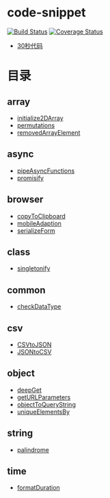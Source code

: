 # code-snippet

[![Build Status](https://travis-ci.org/dawnight/javascript-snippet.svg?branch=master)](https://travis-ci.org/dawnight/javascript-snippet)
[![Coverage Status](https://coveralls.io/repos/github/dawnight/javascript-snippet/badge.svg)](https://coveralls.io/github/dawnight/javascript-snippet)

+ [30秒代码](https://www.30secondsofcode.org/)

# 目录
## array
+ [initialize2DArray](./src/array/initialize2DArray.js)
+ [permutations](./src/array/permutations.js)
+ [removedArrayElement](./src/array/removedArrayElement.js)

## async
+ [pipeAsyncFunctions](./src/async/pipeAsyncFunctions.js)
+ [promisify](./src/async/promisify.js)

## browser
+ [copyToClipboard](./src/browser/copyToClipboard.html)
+ [mobileAdaption](./src/browser/mobileAdaption.html)
+ [serializeForm](./src/browser/serializeForm.html)

## class
+ [singletonify](./src/class/singletonify.js)

## common
+ [checkDataType](./src/common/checkDataType.js)

## csv
+ [CSVtoJSON](./src/csv/CSVtoJSON.js)
+ [JSONtoCSV](./src/csv/JSONtoCSV.js)

## object
+ [deepGet](./src/object/deepGet.js)
+ [getURLParameters](./src/object/getURLParameters.js)
+ [objectToQueryString](./src/object/objectToQueryString.js)
+ [uniqueElementsBy](./src/object/uniqueElementsBy.js)

## string
+ [palindrome](./src/string/palindrome.js)

## time
+ [formatDuration](./src/time/formatDuration.js)
